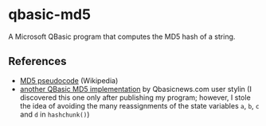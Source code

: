 # qbasic-md5
A Microsoft QBasic program that computes the MD5 hash of a string.

## References
* [MD5 pseudocode](http://en.wikipedia.org/wiki/MD5#Pseudocode) (Wikipedia)
* [another QBasic MD5 implementation](http://forum.qbasicnews.com/index.php?topic=13371.0) by Qbasicnews.com user stylin (I discovered this one only after publishing my program; however, I stole the idea of avoiding the many reassignments of the state variables `a`, `b`, `c` and `d` in `hashchunk()`)
